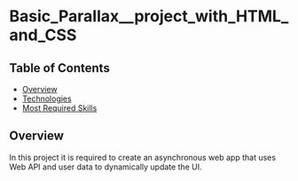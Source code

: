 # Basic_Parallax__project_with_HTML_and_CSS

## Table of Contents

* [Overview](#Overview)
* [Technologies](#technologies)
* [Most Required Skills](#Most-Required-Skills)

## Overview

In this project it is required to create an asynchronous web app that uses Web API and user data to dynamically update the UI.
